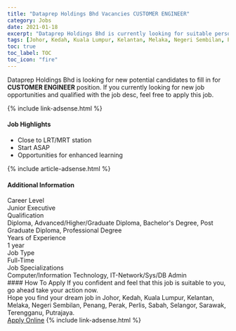 ```yaml
---
title: "Dataprep Holdings Bhd Vacancies CUSTOMER ENGINEER" 
category: Jobs 
date: 2021-01-18 
excerpt: "Dataprep Holdings Bhd is currently looking for suitable person to fill in the CUSTOMER ENGINEER which positioned at Johor, Kedah, Kuala Lumpur, Kelantan, Melaka, Negeri Sembilan, Penang, Perak, Perlis, Sabah, Selangor, Sarawak, Terengganu, Putrajaya" 
tags: [Johor, Kedah, Kuala Lumpur, Kelantan, Melaka, Negeri Sembilan, Penang, Perak, Perlis, Sabah, Selangor, Sarawak, Terengganu, Putrajaya] 
toc: true 
toc_label: TOC 
toc_icon: "fire" 
--- 
```


<p>Dataprep Holdings Bhd is looking for new potential candidates to fill in for <b>CUSTOMER ENGINEER</b> position. If you currently looking for new job opportunities and qualified with the job desc, feel free to apply this job.
</p>{% include link-adsense.html %} 
<div><div><h4>Job Highlights</h4></div><div><ul><li><div><div><div><div></div></div></div><div><span>Close to LRT/MRT station</span></div></div></li><li><div><div><div><div></div></div></div><div><span>Start ASAP</span></div></div></li><li><div><div><div><div></div></div></div><div><span>Opportunities for enhanced learning</span></div></div></li></ul></div></div> 
{% include article-adsense.html %} 
<div><div><h4>Additional Information</h4></div><div><div><div><div><div><div><div><span>Career Level</span></div><div><span>Junior Executive</span></div></div></div></div><div><div><div><div><span>Qualification</span></div><div><span>Diploma, Advanced/Higher/Graduate Diploma, Bachelor's Degree, Post Graduate Diploma, Professional Degree</span></div></div></div></div><div><div><div><div><span>Years of Experience</span></div><div><span>1 year</span></div></div></div></div><div><div><div><div><span>Job Type</span></div><div><span>Full-Time</span></div></div></div></div><div><div><div><div><span>Job Specializations</span></div><div><span>Computer/Information Technology, IT-Network/Sys/DB Admin</span></div></div></div></div></div></div></div></div> 
#### How To Apply 
If you confident and feel that this job is suitable to you, go ahead take your action now. <br/> 
Hope you find your dream job in Johor, Kedah, Kuala Lumpur, Kelantan, Melaka, Negeri Sembilan, Penang, Perak, Perlis, Sabah, Selangor, Sarawak, Terengganu, Putrajaya. <br/> 
<a href="https://www.jobstreet.com.my/en/job/customer-engineer-4465703?jobId=jobstreet-my-job-4465703&sectionRank=12&token=0~849e6112-3678-4fdb-aa79-b6bbcb3c4f1a&fr=SRP%20View%20In%20New%20Ta" class="btn btn--info" target="_blank" rel="nofollow noopenner">Apply Online</a> 
{% include link-adsense.html %} 
